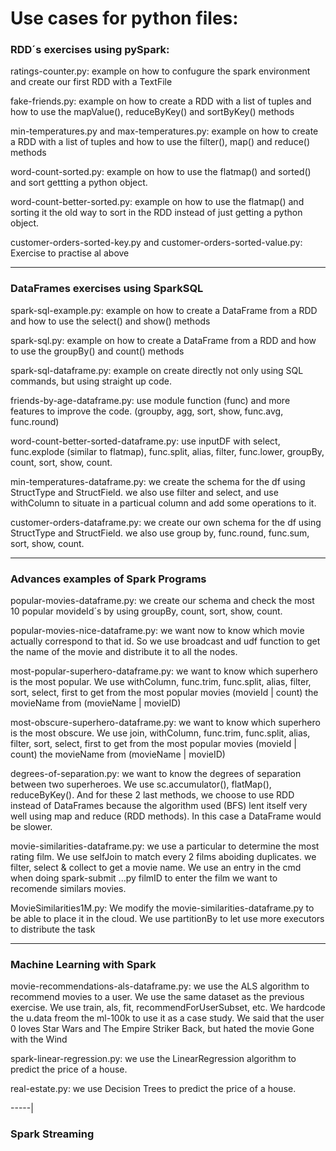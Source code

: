 # Use cases for python files:

### RDD´s exercises using pySpark:

ratings-counter.py: example on how to confugure the spark environment and create our first RDD with a TextFile

fake-friends.py: example on how to create a RDD with a list of tuples and how to use the mapValue(), reduceByKey() and sortByKey() methods

min-temperatures.py and max-temperatures.py: example on how to create a RDD with a list of tuples and how to use the filter(), map() and reduce() methods

word-count-sorted.py: example on how to use the flatmap() and sorted() and sort gettting a python object.

word-count-better-sorted.py: example on how to use the flatmap() and sorting it the old way to sort in the RDD instead of just getting a python object.

customer-orders-sorted-key.py and customer-orders-sorted-value.py: Exercise to practise al above

-----

### DataFrames exercises using SparkSQL

spark-sql-example.py: example on how to create a DataFrame from a RDD and how to use the select() and show() methods

spark-sql.py: example on how to create a DataFrame from a RDD and how to use the groupBy() and count() methods

spark-sql-dataframe.py: example on create directly not only using SQL commands, but using straight up code.

friends-by-age-dataframe.py: use module function (func) and more features to improve the code. (groupby, agg, sort, show, func.avg, func.round)

word-count-better-sorted-dataframe.py: use inputDF with select, func.explode (similar to flatmap), func.split, alias, filter, func.lower, groupBy, count, sort, show, count.

min-temperatures-dataframe.py: we create the schema for the df using StructType and StructField.
we also use filter and select, and use withColumn to situate in a particual column and add some operations to it.

customer-orders-dataframe.py: we create our own schema for the df using StructType and StructField.
we also use group by, func.round, func.sum, sort, show, count.


-----

### Advances examples of Spark Programs

popular-movies-dataframe.py: we create our schema and check the most 10 popular movideId´s by using groupBy, count, sort, show, count.

popular-movies-nice-dataframe.py: we want now to know which movie actually correspond to that id. So we use broadcast and udf function to get the name of the movie and distribute it to all the nodes.

most-popular-superhero-dataframe.py: we want to know which superhero is the most popular. We use withColumn, func.trim, func.split, alias, filter, sort, select, first to get from the most popular movies (movieId | count) the movieName from (movieName | movieID)

most-obscure-superhero-dataframe.py: we want to know which superhero is the most obscure. We use join, withColumn, func.trim, func.split, alias, filter, sort, select, first to get from the most popular movies (movieId | count) the movieName from (movieName | movieID)

degrees-of-separation.py: we want to know the degrees of separation between two superheroes. We use sc.accumulator(), flatMap(), reduceByKey(). And for these 2 last methods, we choose to use RDD instead of DataFrames because the algorithm used (BFS) lent itself very well using map and reduce (RDD methods). In this case a DataFrame would be slower.

movie-similarities-dataframe.py: we use a particular to determine the most rating film. We use selfJoin to match every 2 films aboiding duplicates. we filter, select & collect to get a movie name. We use an entry in the cmd when doing spark-submit ...py filmID to enter the film we want to recomende similars movies.


MovieSimilarities1M.py: We modify the movie-similarities-dataframe.py to be able to place it in the cloud. We use partitionBy to let use more executors to distribute the task

-----

### Machine Learning with Spark

movie-recommendations-als-dataframe.py: we use the ALS algorithm to recommend movies to a user. We use the same dataset as the previous exercise. We use train, als, fit, recommendForUserSubset, etc.
    We hardcode the u.data freom the ml-100k to use it as a case study. We said that the user 0 loves Star Wars and The Empire Striker Back, but hated the movie Gone with the Wind

spark-linear-regression.py: we use the LinearRegression algorithm to predict the price of a house.

real-estate.py: we use Decision Trees to predict the price of a house.


-----|

### Spark Streaming

